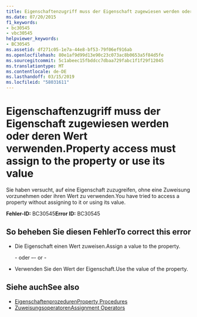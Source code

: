 ```yaml
---
title: Eigenschaftenzugriff muss der Eigenschaft zugewiesen werden oder deren Wert verwenden.
ms.date: 07/20/2015
f1_keywords:
- bc30545
- vbc30545
helpviewer_keywords:
- BC30545
ms.assetid: df271c05-1e7a-44e8-bf53-79f06ef916ab
ms.openlocfilehash: 80e1af9d99d13e90c23c073ac8b0653a5f84d5fe
ms.sourcegitcommit: 5c1abeec15fbddcc7dbaa729fabc1f1f29f12045
ms.translationtype: MT
ms.contentlocale: de-DE
ms.lasthandoff: 03/15/2019
ms.locfileid: "58031611"
---
```

# <a name="property-access-must-assign-to-the-property-or-use-its-value"></a><span data-ttu-id="a99e0-102">Eigenschaftenzugriff muss der Eigenschaft zugewiesen werden oder deren Wert verwenden.</span><span class="sxs-lookup"><span data-stu-id="a99e0-102">Property access must assign to the property or use its value</span></span>
<span data-ttu-id="a99e0-103">Sie haben versucht, auf eine Eigenschaft zuzugreifen, ohne eine Zuweisung vorzunehmen oder ihren Wert zu verwenden.</span><span class="sxs-lookup"><span data-stu-id="a99e0-103">You have tried to access a property without assigning to it or using its value.</span></span>
  
 <span data-ttu-id="a99e0-104">**Fehler-ID:** BC30545</span><span class="sxs-lookup"><span data-stu-id="a99e0-104">**Error ID:** BC30545</span></span>  
  
## <a name="to-correct-this-error"></a><span data-ttu-id="a99e0-105">So beheben Sie diesen Fehler</span><span class="sxs-lookup"><span data-stu-id="a99e0-105">To correct this error</span></span>  
  
-   <span data-ttu-id="a99e0-106">Die Eigenschaft einen Wert zuweisen.</span><span class="sxs-lookup"><span data-stu-id="a99e0-106">Assign a value to the property.</span></span>  
  
     <span data-ttu-id="a99e0-107">\- oder –</span><span class="sxs-lookup"><span data-stu-id="a99e0-107">\- or -</span></span>  
  
-   <span data-ttu-id="a99e0-108">Verwenden Sie den Wert der Eigenschaft.</span><span class="sxs-lookup"><span data-stu-id="a99e0-108">Use the value of the property.</span></span>  
  
## <a name="see-also"></a><span data-ttu-id="a99e0-109">Siehe auch</span><span class="sxs-lookup"><span data-stu-id="a99e0-109">See also</span></span>

- [<span data-ttu-id="a99e0-110">Eigenschaftenprozeduren</span><span class="sxs-lookup"><span data-stu-id="a99e0-110">Property Procedures</span></span>](../../visual-basic/programming-guide/language-features/procedures/property-procedures.md)
- [<span data-ttu-id="a99e0-111">Zuweisungsoperatoren</span><span class="sxs-lookup"><span data-stu-id="a99e0-111">Assignment Operators</span></span>](../../visual-basic/language-reference/operators/assignment-operators.md)
